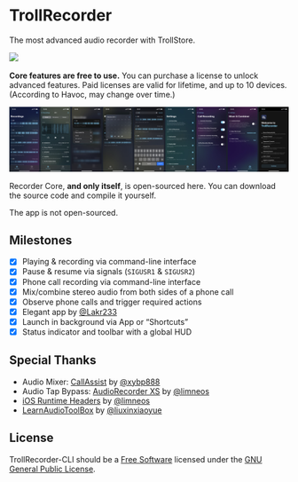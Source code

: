 # TrollRecorder

The most advanced audio recorder with TrollStore.

[now-on-havoc]: https://havoc.app/package/trollrecorder

[<img width="150" src="https://docs.havoc.app/img/badges/get_square.svg" />][now-on-havoc]

**Core features are free to use.** You can purchase a license to unlock advanced features. Paid licenses are valid for lifetime, and up to 10 devices. (According to Havoc, may change over time.)

![Screenshot](./res/screenshot.png)

Recorder Core, **and only itself**, is open-sourced here. You can download the source code and compile it yourself.

The app is not open-sourced.

## Milestones

- [x] Playing &amp; recording via command-line interface
- [x] Pause &amp; resume via signals (`SIGUSR1` &amp; `SIGUSR2`)
- [x] Phone call recording via command-line interface
- [x] Mix/combine stereo audio from both sides of a phone call
- [x] Observe phone calls and trigger required actions
- [x] Elegant app by [@Lakr233](https://github.com/Lakr233)
- [x] Launch in background via App or “Shortcuts”
- [x] Status indicator and toolbar with a global HUD

## Special Thanks

- Audio Mixer: [CallAssist](https://buy.htv123.com) by [@xybp888](https://github.com/xybp888)
- Audio Tap Bypass: [AudioRecorder XS](https://limneos.net/audiorecorderxs/) by [@limneos](https://twitter.com/limneos)
- [iOS Runtime Headers](https://developer.limneos.net/) by [@limneos](https://twitter.com/limneos)
- [LearnAudioToolBox](https://github.com/liuxinxiaoyue/LearnAudioToolBox) by [@liuxinxiaoyue](https://github.com/liuxinxiaoyue)

## License

TrollRecorder-CLI should be a [Free Software](https://www.gnu.org/philosophy/free-sw.html) licensed under the [GNU General Public License](LICENSE).
